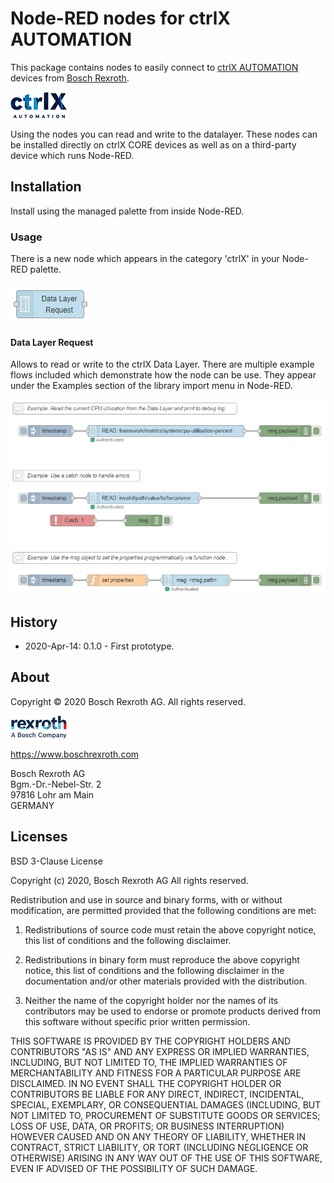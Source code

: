 # Node-RED nodes for ctrlX AUTOMATION

This package contains nodes to easily connect to [ctrlX AUTOMATION](https://ctrlx-automation.com/) devices from [Bosch Rexroth](https://boschrexroth.com).

![ctrlX_AUTOMATION.gif](./doc/images/ctrlX_AUTOMATION.gif)

Using the nodes you can read and write to the datalayer. These nodes can be installed directly on ctrlX CORE devices as well as on a third-party device which runs Node-RED.

## Installation

Install using the managed palette from inside Node-RED.

### Usage

There is a new node which appears in the category 'ctrlX' in your Node-RED palette.

![nodes.png](./doc/images/nodes.png)

#### Data Layer Request

Allows to read or write to the ctrlX Data Layer. There are multiple example flows included which demonstrate how the node can be use.
They appear under the Examples section of the library import menu in Node-RED.

![datalayer_request_examples.png](./doc/images/datalayer_request_examples.png)

## History

- 2020-Apr-14: 0.1.0 - First prototype.

## About

Copyright © 2020 Bosch Rexroth AG. All rights reserved.

![rexroth.gif](./doc/images/rexroth.gif)

<https://www.boschrexroth.com>

Bosch Rexroth AG  
Bgm.-Dr.-Nebel-Str. 2  
97816 Lohr am Main  
GERMANY  

## Licenses

BSD 3-Clause License

Copyright (c) 2020, Bosch Rexroth AG
All rights reserved.

Redistribution and use in source and binary forms, with or without
modification, are permitted provided that the following conditions are met:

1. Redistributions of source code must retain the above copyright notice, this
   list of conditions and the following disclaimer.

2. Redistributions in binary form must reproduce the above copyright notice,
   this list of conditions and the following disclaimer in the documentation
   and/or other materials provided with the distribution.

3. Neither the name of the copyright holder nor the names of its
   contributors may be used to endorse or promote products derived from
   this software without specific prior written permission.

THIS SOFTWARE IS PROVIDED BY THE COPYRIGHT HOLDERS AND CONTRIBUTORS "AS IS"
AND ANY EXPRESS OR IMPLIED WARRANTIES, INCLUDING, BUT NOT LIMITED TO, THE
IMPLIED WARRANTIES OF MERCHANTABILITY AND FITNESS FOR A PARTICULAR PURPOSE ARE
DISCLAIMED. IN NO EVENT SHALL THE COPYRIGHT HOLDER OR CONTRIBUTORS BE LIABLE
FOR ANY DIRECT, INDIRECT, INCIDENTAL, SPECIAL, EXEMPLARY, OR CONSEQUENTIAL
DAMAGES (INCLUDING, BUT NOT LIMITED TO, PROCUREMENT OF SUBSTITUTE GOODS OR
SERVICES; LOSS OF USE, DATA, OR PROFITS; OR BUSINESS INTERRUPTION) HOWEVER
CAUSED AND ON ANY THEORY OF LIABILITY, WHETHER IN CONTRACT, STRICT LIABILITY,
OR TORT (INCLUDING NEGLIGENCE OR OTHERWISE) ARISING IN ANY WAY OUT OF THE USE
OF THIS SOFTWARE, EVEN IF ADVISED OF THE POSSIBILITY OF SUCH DAMAGE.
